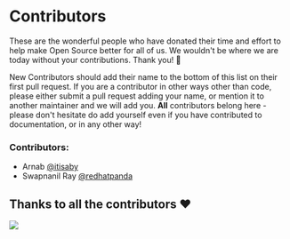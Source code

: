 # Contributors

These are the wonderful people who have donated their time and effort to help make Open Source better for all of us. We wouldn't be where we are today without your contributions. Thank you! 🙌

New Contributors should add their name to the bottom of this list on their first pull request. If you are a contributor in other ways other than code, please either submit a pull request adding your name, or mention it to another maintainer and we will add you. **All** contributors belong here - please don't hesitate do add yourself even if you have contributed to documentation, or in any other way!

### Contributors:
* Arnab  [@itisaby](https://github.com/itisaby)
* Swapnanil Ray [@redhatpanda](https://github.com/redhatpanda)

## Thanks to all the contributors ❤️
<a href = "https://github.com/direktiv/direktiv/graphs/contributors">
  <img src = "https://contrib.rocks/image?repo=direktiv/direktiv"/>
</a>